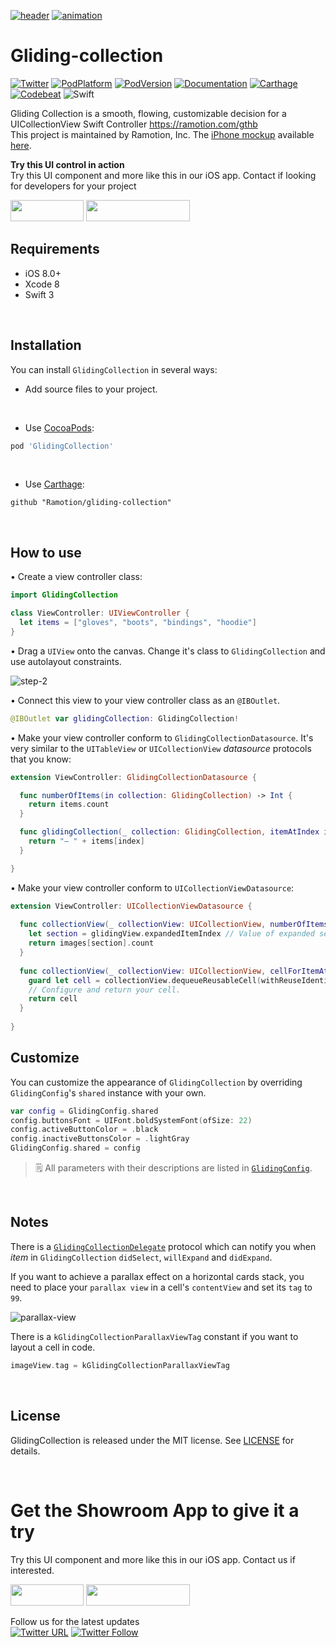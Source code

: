 [![header](/assets/header.png)](https://ramotion.com?utm_source=gthb&utm_medium=special&utm_campaign=gliding-collection-logo)
[![animation](/assets/preview.gif)](https://dribbble.com/shots/3413329-iOS-Gliding-Collection-Open-Source)

# Gliding-collection
[![Twitter](https://img.shields.io/badge/Twitter-@Ramotion-blue.svg?style=flat)](http://twitter.com/Ramotion)
[![PodPlatform](https://img.shields.io/cocoapods/p/GlidingCollection.svg)](https://cocoapods.org/pods/GlidingCollection)
[![PodVersion](https://img.shields.io/cocoapods/v/GlidingCollection.svg)](http://cocoapods.org/pods/GlidingCollection)
[![Documentation](https://cdn.rawgit.com/Ramotion/gliding-collection/master/docs/badge.svg)](https://cdn.rawgit.com/Ramotion/gliding-collection/master/docs/index.html)
[![Carthage](https://img.shields.io/badge/Carthage-compatible-4BC51D.svg?style=flat)](https://github.com/Ramotion/gliding-collection)
[![Codebeat](https://codebeat.co/badges/6a009992-5bf2-4730-aa35-f3b20ce7693d)](https://codebeat.co/projects/github-com-ramotion-gliding-collection)
![Swift](https://img.shields.io/badge/Swift-3.1-2ecc71.svg)

Gliding Collection is a smooth, flowing, customizable decision for a UICollectionView Swift Controller https://ramotion.com/gthb<br>
This project is maintained by Ramotion, Inc. The [iPhone mockup](https://store.ramotion.com?utm_source=gthb&utm_medium=special&utm_campaign=gliding-collection) available [here](https://store.ramotion.com?utm_source=gthb&utm_medium=special&utm_campaign=gliding-collection).

**Try this UI control in action**<br>
Try this UI component and more like this in our iOS app. Contact if looking for developers for your project

<a href="https://itunes.apple.com/app/apple-store/id1182360240?pt=550053&ct=gliding-collection&mt=8" > 
<img src="https://github.com/headndshoulders/gliding-collection/raw/master/app_store@2x.png" width="117" height="34"></a>

<a href="https://ramotion.com/?utm_source=gthb&utm_medium=special&utm_campaign=gliding-collection-contact-us/#Get_in_Touch"> 
<img src="https://github.com/headndshoulders/gliding-collection/contact_our_team@2x.png" width="166" height="34"></a> <br>

## Requirements

- iOS 8.0+
- Xcode 8
- Swift 3

<br>

## Installation
You can install `GlidingCollection` in several ways:

- Add source files to your project.

<br>

- Use [CocoaPods](https://cocoapods.org):
``` ruby
pod 'GlidingCollection'
```

<br>

- Use [Carthage](https://github.com/Carthage/Carthage):
```
github "Ramotion/gliding-collection"
```

<br>

## How to use

• Create a view controller class:

```swift
import GlidingCollection

class ViewController: UIViewController {
  let items = ["gloves", "boots", "bindings", "hoodie"]
}
```

• Drag a `UIView` onto the canvas. Change it's class to `GlidingCollection` and use autolayout constraints.

![step-2](/assets/step-2.png)

• Connect this view to your view controller class as an `@IBOutlet`.

```swift
@IBOutlet var glidingCollection: GlidingCollection!
```

• Make your view controller conform to `GlidingCollectionDatasource`. It's very similar to the `UITableView` or `UICollectionView` *datasource* protocols that you know:

```swift
extension ViewController: GlidingCollectionDatasource {

  func numberOfItems(in collection: GlidingCollection) -> Int {
    return items.count
  }

  func glidingCollection(_ collection: GlidingCollection, itemAtIndex index: Int) -> String {
    return "– " + items[index]
  }

}
```

• Make your view controller conform to `UICollectionViewDatasource`:

```swift
extension ViewController: UICollectionViewDatasource {
  
  func collectionView(_ collectionView: UICollectionView, numberOfItemsInSection section: Int) -> Int {
    let section = glidingView.expandedItemIndex // Value of expanded section.
    return images[section].count
  }
  
  func collectionView(_ collectionView: UICollectionView, cellForItemAt indexPath: IndexPath) -> UICollectionViewCell {
    guard let cell = collectionView.dequeueReusableCell(withReuseIdentifier: "Cell", for: indexPath) as? CollectionCell else { return UICollectionViewCell() }
    // Configure and return your cell.
    return cell
  }
  
}
```

## Customize

You can customize the appearance of `GlidingCollection` by overriding `GlidingConfig`'s `shared` instance with your own.

```swift
var config = GlidingConfig.shared
config.buttonsFont = UIFont.boldSystemFont(ofSize: 22)
config.activeButtonColor = .black
config.inactiveButtonsColor = .lightGray
GlidingConfig.shared = config
```

>🗒 All parameters with their descriptions are listed in [`GlidingConfig`](/GlidingCollection/GlidingConfig.swift).

<br>

## Notes

There is a [`GlidingCollectionDelegate`](/GlidingCollection/Protocols/GlidingCollectionDelegate.swift) protocol which can notify you when *item* in `GlidingCollection` `didSelect`, `willExpand` and `didExpand`.

If you want to achieve a parallax effect on a horizontal cards stack, you need to place your `parallax view` in a cell's `contentView` and set its `tag` to `99`.

![parallax-view](/assets/parallax-view.png)

There is a `kGlidingCollectionParallaxViewTag` constant if you want to layout a cell in code.
```swift
imageView.tag = kGlidingCollectionParallaxViewTag
```

<br>

## License

GlidingCollection is released under the MIT license.
See [LICENSE](./LICENSE) for details.

<br>

# Get the Showroom App to give it a try
Try this UI component and more like this in our iOS app. Contact us if interested.

<a href="https://itunes.apple.com/app/apple-store/id1182360240?pt=550053&ct=gliding-collection&mt=8" > 
<img src="https://github.com/headndshoulders/gliding-collection/raw/master/app_store@2x.png" width="117" height="34"></a>

<a href="https://ramotion.com/?utm_source=gthb&utm_medium=special&utm_campaign=gliding-collection-contact-us/#Get_in_Touch"> 
<img src="https://github.com/headndshoulders/gliding-collection/contact_our_team@2x.png" width="166" height="34"></a> <br>

Follow us for the latest updates<br>
[![Twitter URL](https://img.shields.io/twitter/url/http/shields.io.svg?style=social)](https://twitter.com/intent/tweet?text=https://github.com/ramotion/foolding-cell-android)
[![Twitter Follow](https://img.shields.io/twitter/follow/ramotion.svg?style=social)](https://twitter.com/ramotion)
